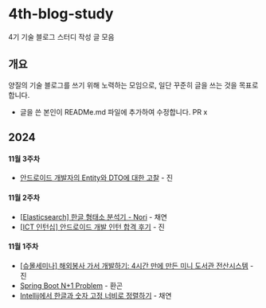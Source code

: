 # 4th-blog-study

4기 기술 블로그 스터디 작성 글 모음

## 개요
양질의 기술 블로그를 쓰기 위해 노력하는 모임으로, 일단 꾸준히 글을 쓰는 것을 목표로 합니다. 
- 글을 쓴 본인이 READMe.md 파일에 추가하여 수정합니다. PR x

## 2024
#### 11월 3주차 
- [안드로이드 개발자의 Entity와 DTO에 대한 고찰](https://velog.io/@jini_1514/%EB%AA%A8%EB%B0%94%EC%9D%BC-%EC%95%B1-%EA%B4%80%EC%A0%90%EC%97%90%EC%84%9C-Entity%EC%99%80-DTO%EC%97%90-%EB%8C%80%ED%95%9C-%EA%B3%A0%EC%B0%B0) - 진

#### 11월 2주차
- [[Elasticsearch] 한글 형태소 분석기 - Nori](https://velog.io/@zzaeyon/Elasticsearch-%ED%95%9C%EA%B8%80%ED%98%95%ED%83%9C%EC%86%8C%EB%B6%84%EC%84%9D%EA%B8%B0-Nori) - 채연
- [[ICT 인턴십] 안드로이드 개발 인턴 합격 후기](https://velog.io/@jini_1514/ICT-%EC%9D%B8%ED%84%B4%EC%8B%AD-%ED%95%A9%EA%B2%A9-%ED%9B%84%EA%B8%B0) - 진

#### 11월 1주차
- [[슈몰세미나] 해외봉사 가서 개발하기: 4시간 만에 만든 미니 도서관 전산시스템](https://velog.io/@jini_1514/%EC%8A%88%EB%AA%B0%EC%84%B8%EB%AF%B8%EB%82%98-%ED%95%B4%EC%99%B8%EB%B4%89%EC%82%AC%EA%B0%80%EC%84%9C-%EA%B0%9C%EB%B0%9C%ED%95%98%EA%B8%B0) - 진
- [Spring Boot N+1 Problem](https://medium.com/@myggona/spring-boot-n-1-problem-552095bb43d7) - 환곤
- [Intellij에서 한글과 숫자 고정 너비로 정렬하기](https://velog.io/@zzaeyon/Intellij%EC%97%90%EC%84%9C-%ED%95%9C%EA%B8%80%EA%B3%BC-%EC%88%AB%EC%9E%90-%EA%B3%A0%EC%A0%95-%EB%84%88%EB%B9%84%EB%A1%9C-%EC%A0%95%EB%A0%AC%ED%95%98%EA%B8%B0) - 채연
